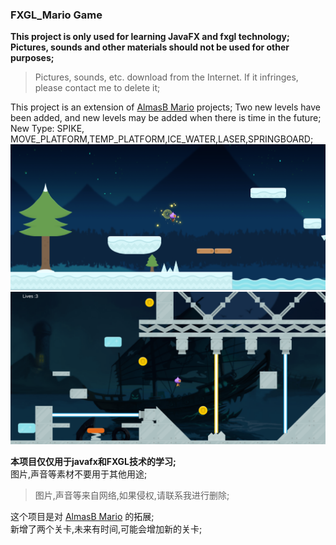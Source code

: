 ### FXGL_Mario Game

**This project is only used for learning JavaFX and fxgl technology;**<br/>
**Pictures, sounds and other materials should not be used for other purposes;** <br/>
>Pictures, sounds, etc. download from the Internet. If it infringes, please contact me to delete it;

This project is an extension of  [AlmasB Mario](https://github.com/AlmasB/FXGLGames/tree/master/Mario)  projects;
Two new levels have been added, and new levels may be added when there is time in the future;<br/>
New Type: SPIKE, MOVE_PLATFORM,TEMP_PLATFORM,ICE_WATER,LASER,SPRINGBOARD;
![Level6](readmeImages/level6.png)
![Level7](readmeImages/level7.png)

**本项目仅仅用于javafx和FXGL技术的学习;**<br/>
图片,声音等素材不要用于其他用途;
>图片,声音等来自网络,如果侵权,请联系我进行删除;<br/>

这个项目是对 [AlmasB Mario](https://github.com/AlmasB/FXGLGames/tree/master/Mario) 的拓展;<br/>
新增了两个关卡,未来有时间,可能会增加新的关卡;
